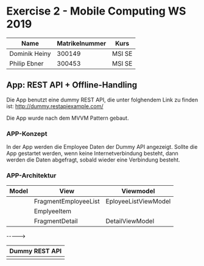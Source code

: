 # Exercise 2 - Mobile Computing WS 2019
| Name          | Matrikelnummer | Kurs   |
| ------------- | -------------- | ------ |
| Dominik Heiny | 300149         | MSI SE |
| Philip Ebner  | 300453         | MSI SE |

## App: REST API + Offline-Handling

Die App benutzt eine dummy REST API, die unter folghendem Link zu finden ist: http://dummy.restapiexample.com/

Die App wurde nach dem MVVM Pattern gebaut.


### APP-Konzept

In der App werden die Employee Daten der Dummy API angezeigt. Sollte die App gestartet werden, wenn keine Internetverbindung besteht, dann werden die Daten abgefragt, sobald wieder eine Verbindung besteht.


### APP-Architektur
| Model          | View                 | Viewmodel            |
| -------------  | --------------       | ------               |
|                | FragmentEmployeeList | EployeeListViewModel |  
|                | EmplyeeItem          |                      |
|                | FragmentDetail       | DetailViewModel      |

-----> 

|Dummy REST API |
| ------------- |
|               |
